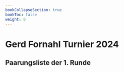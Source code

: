 ```yaml
---
bookCollapseSection: true
bookToc: false
weight: 0
---
```

# Gerd Fornahl Turnier 2024

## Paarungsliste der 1. Runde